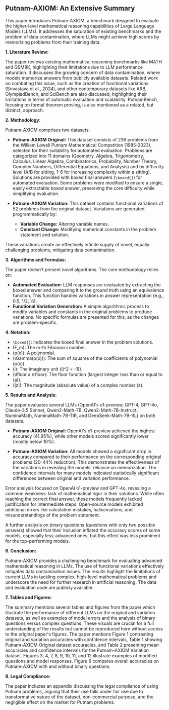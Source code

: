 ## Putnam-AXIOM: An Extensive Summary

This paper introduces Putnam-AXIOM, a benchmark designed to evaluate the higher-level mathematical reasoning capabilities of Large Language Models (LLMs).  It addresses the saturation of existing benchmarks and the problem of data contamination, where LLMs might achieve high scores by memorizing problems from their training data.

**1. Literature Review:**

The paper reviews existing mathematical reasoning benchmarks like MATH and GSM8K, highlighting their limitations due to LLM performance saturation.  It discusses the growing concern of data contamination, where models memorize answers from publicly available datasets.  Related work on combating this issue, such as the creation of functional variations (Srivastava et al., 2024), and other contemporary datasets like ARB, OlympiadBench, and SciBench are also discussed, highlighting their limitations in terms of automatic evaluation and scalability.  PutnamBench, focusing on formal theorem proving, is also mentioned as a related, but distinct, approach.

**2. Methodology:**

Putnam-AXIOM comprises two datasets:

* **Putnam-AXIOM Original:** This dataset consists of 236 problems from the William Lowell Putnam Mathematical Competition (1985-2023), selected for their suitability for automated evaluation.  Problems are categorized into 11 domains (Geometry, Algebra, Trigonometry, Calculus, Linear Algebra, Combinatorics, Probability, Number Theory, Complex Numbers, Differential Equations, and Analysis) and by difficulty level (A/B for sitting, 1-6 for increasing complexity within a sitting).  Solutions are provided with boxed final answers (`\boxed{}`) for automated evaluation.  Some problems were modified to ensure a single, easily extractable boxed answer, preserving the core difficulty while simplifying evaluation.

* **Putnam-AXIOM Variation:** This dataset contains functional variations of 52 problems from the original dataset.  Variations are generated programmatically by:
    * **Variable Change:** Altering variable names.
    * **Constant Change:** Modifying numerical constants in the problem statement and solution.

These variations create an effectively infinite supply of novel, equally challenging problems, mitigating data contamination.

**3. Algorithms and Formulas:**

The paper doesn't present novel algorithms. The core methodology relies on:

* **Automated Evaluation:**  LLM responses are evaluated by extracting the boxed answer and comparing it to the ground truth using an equivalence function. This function handles variations in answer representation (e.g., 0.5, 1/2, ½).
* **Functional Variation Generation:** A simple algorithmic process to modify variables and constants in the original problems to produce variations.  No specific formulas are presented for this, as the changes are problem-specific.

**4. Notation:**

* `\boxed{}`:  Indicates the boxed final answer in the problem solutions.
* \(F_m\): The m-th Fibonacci number.
* \(p(x)\): A polynomial.
* \(\Gamma(p(x))\): The sum of squares of the coefficients of polynomial \(p(x)\).
* \(i\): The imaginary unit (\(i^2 = -1\)).
* \(\lfloor a \rfloor\): The floor function (largest integer less than or equal to \(a\)).
* \(|z|\): The magnitude (absolute value) of a complex number \(z\).

**5. Results and Analysis:**

The paper evaluates several LLMs (OpenAI's o1-preview, GPT-4, GPT-4o, Claude-3.5 Sonnet, Qwen2-Math-7B, Qwen2-Math-7B-Instruct, NuminaMath, NuminaMath-7B-TIR, and DeepSeek-Math-7B-RL) on both datasets.

* **Putnam-AXIOM Original:** OpenAI's o1-preview achieved the highest accuracy (41.95%), while other models scored significantly lower (mostly below 10%).

* **Putnam-AXIOM Variation:**  All models showed a significant drop in accuracy compared to their performance on the corresponding original problems (20-44% reduction). This demonstrates the effectiveness of the variations in revealing the models' reliance on memorization.  The confidence intervals for many models indicated statistically significant differences between original and variation performance.

Error analysis focused on OpenAI o1-preview and GPT-4o, revealing a common weakness: lack of mathematical rigor in their solutions.  While often reaching the correct final answer, these models frequently lacked justification for intermediate steps.  Open-source models exhibited additional errors like calculation mistakes, hallucinations, and misunderstandings of the problem statement.

A further analysis on binary questions (questions with only two possible answers) showed that their inclusion inflated the accuracy scores of some models, especially less-advanced ones, but this effect was less prominent for the top-performing models.

**6. Conclusion:**

Putnam-AXIOM provides a challenging benchmark for evaluating advanced mathematical reasoning in LLMs. The use of functional variations effectively mitigates data contamination issues. The results highlight the limitations of current LLMs in tackling complex, high-level mathematical problems and underscore the need for further research in artificial reasoning.  The data and evaluation code are publicly available.


**7. Tables and Figures:**

The summary mentions several tables and figures from the paper which illustrate the performance of different LLMs on the original and variation datasets, as well as examples of model errors and the analysis of binary questions versus complex questions.  These visuals are crucial for a full understanding of the results but cannot be reproduced here without access to the original paper's figures.  The paper mentions Figure 1 contrasting original and variation accuracies with confidence intervals, Table 1 showing Putnam-AXIOM Original dataset accuracies, and Table 2 presenting mean accuracies and confidence intervals for the Putnam-AXIOM Variation dataset.  Figures 3, 4, 7, 8, 9, 10, 11, and 12 illustrate examples of modified questions and model responses.  Figure 6 compares overall accuracies on Putnam-AXIOM with and without binary questions.

**8. Legal Compliance:**

The paper includes an appendix discussing the legal compliance of using Putnam problems, arguing that their use falls under fair use due to transformative nature of the dataset, non-commercial purpose, and the negligible effect on the market for Putnam problems.
